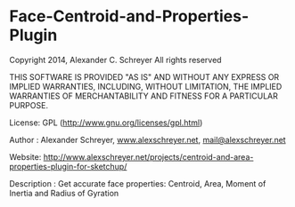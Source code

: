 Face-Centroid-and-Properties-Plugin
===================================

Copyright 2014, Alexander C. Schreyer All rights reserved

THIS SOFTWARE IS PROVIDED "AS IS" AND WITHOUT ANY EXPRESS OR IMPLIED WARRANTIES, INCLUDING, WITHOUT LIMITATION, THE IMPLIED WARRANTIES OF MERCHANTABILITY AND FITNESS FOR A PARTICULAR PURPOSE.

License: GPL (http://www.gnu.org/licenses/gpl.html)

Author : Alexander Schreyer, www.alexschreyer.net, mail@alexschreyer.net

Website: http://www.alexschreyer.net/projects/centroid-and-area-properties-plugin-for-sketchup/

Description : Get accurate face properties: Centroid, Area, Moment of Inertia and Radius of Gyration
